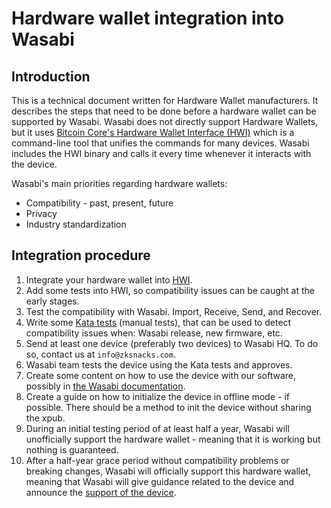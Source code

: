 # Hardware wallet integration into Wasabi 

## Introduction 

This is a technical document written for Hardware Wallet manufacturers. It describes the steps that need to be done before a hardware wallet can be supported by Wasabi. 
Wasabi does not directly support Hardware Wallets, but it uses [Bitcoin Core's Hardware Wallet Interface (HWI)](https://github.com/bitcoin-core/HWI) which is a command-line tool that unifies the commands for many devices. Wasabi includes the HWI binary and calls it every time whenever it interacts with the device. 

Wasabi's main priorities regarding hardware wallets:
- Compatibility - past, present, future
- Privacy
- Industry standardization

## Integration procedure

1. Integrate your hardware wallet into [HWI](https://github.com/bitcoin-core/HWI).
2. Add some tests into HWI, so compatibility issues can be caught at the early stages.
3. Test the compatibility with Wasabi. Import, Receive, Send, and Recover.
4. Write some [Kata tests](https://github.com/zkSNACKs/Dotnetools/blob/master/Dotnetools.Tests/AcceptanceTests/HwiKatas.cs) (manual tests), that can be used to detect compatibility issues when: Wasabi release, new firmware, etc.
5. Send at least one device (preferably two devices) to Wasabi HQ. To do so, contact us at `info@zksnacks.com`.
6. Wasabi team tests the device using the Kata tests and approves.
7. Create some content on how to use the device with our software, possibly in [the Wasabi documentation](https://github.com/zkSNACKs/WasabiDoc/blob/master/docs/using-wasabi/ColdWasabi.md).
8. Create a guide on how to initialize the device in offline mode - if possible. There should be a method to init the device without sharing the xpub.
9. During an initial testing period of at least half a year, Wasabi will unofficially support the hardware wallet - meaning that it is working but nothing is guaranteed. 
10. After a half-year grace period without compatibility problems or breaking changes, Wasabi will officially support this hardware wallet, meaning that Wasabi will give guidance related to the device and announce the [support of the device](https://github.com/zkSNACKs/Dotnetools/blob/master/Dotnetools.Documentation/WasabiCompatibility.md).
